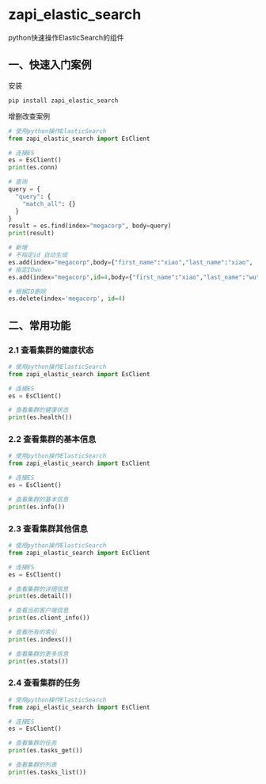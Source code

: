 # zapi_elastic_search
python快速操作ElasticSearch的组件

## 一、快速入门案例
安装
```shell
pip install zapi_elastic_search
```

增删改查案例
```python
# 使用python操作ElasticSearch
from zapi_elastic_search import EsClient

# 连接ES
es = EsClient()
print(es.conn)

# 查询
query = {
  "query": {
    "match_all": {}
  }
}
result = es.find(index="megacorp", body=query)
print(result)

# 新增
# 不指定id 自动生成
es.add(index="megacorp",body={"first_name":"xiao","last_name":"xiao", 'age': 25, 'about': 'I love to go rock climbing', 'interests': ['game', 'play']})
# 指定IDwu
es.add(index="megacorp",id=4,body={"first_name":"xiao","last_name":"wu", 'age': 66, 'about': 'I love to go rock climbing', 'interests': ['sleep', 'eat']})

# 根据ID删除
es.delete(index='megacorp', id=4)
```

## 二、常用功能

### 2.1 查看集群的健康状态
```python
# 使用python操作ElasticSearch
from zapi_elastic_search import EsClient

# 连接ES
es = EsClient()

# 查看集群的健康状态
print(es.health())
```

### 2.2 查看集群的基本信息
```python
# 使用python操作ElasticSearch
from zapi_elastic_search import EsClient

# 连接ES
es = EsClient()

# 查看集群的基本信息
print(es.info())
```

### 2.3 查看集群其他信息
```python
# 使用python操作ElasticSearch
from zapi_elastic_search import EsClient

# 连接ES
es = EsClient()

# 查看集群的详细信息
print(es.detail())

# 查看当前客户端信息
print(es.client_info())

# 查看所有的索引
print(es.indexs())

# 查看集群的更多信息
print(es.stats())
```

### 2.4 查看集群的任务
```python
# 使用python操作ElasticSearch
from zapi_elastic_search import EsClient

# 连接ES
es = EsClient()

# 查看集群的任务
print(es.tasks_get())

# 查看集群的列表
print(es.tasks_list())
```
